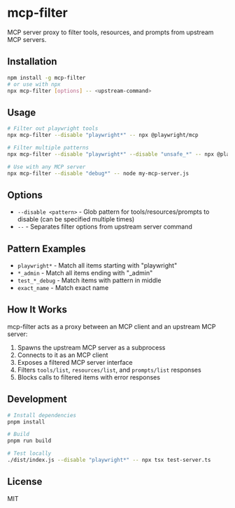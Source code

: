 # mcp-filter

MCP server proxy to filter tools, resources, and prompts from upstream MCP servers.

## Installation

```bash
npm install -g mcp-filter
# or use with npx
npx mcp-filter [options] -- <upstream-command>
```

## Usage

```bash
# Filter out playwright tools
npx mcp-filter --disable "playwright*" -- npx @playwright/mcp

# Filter multiple patterns
npx mcp-filter --disable "playwright*" --disable "unsafe_*" -- npx @playwright/mcp

# Use with any MCP server
npx mcp-filter --disable "debug*" -- node my-mcp-server.js
```

## Options

- `--disable <pattern>` - Glob pattern for tools/resources/prompts to disable (can be specified multiple times)
- `--` - Separates filter options from upstream server command

## Pattern Examples

- `playwright*` - Match all items starting with "playwright"
- `*_admin` - Match all items ending with "_admin"
- `test_*_debug` - Match items with pattern in middle
- `exact_name` - Match exact name

## How It Works

mcp-filter acts as a proxy between an MCP client and an upstream MCP server:

1. Spawns the upstream MCP server as a subprocess
2. Connects to it as an MCP client
3. Exposes a filtered MCP server interface
4. Filters `tools/list`, `resources/list`, and `prompts/list` responses
5. Blocks calls to filtered items with error responses

## Development

```bash
# Install dependencies
pnpm install

# Build
pnpm run build

# Test locally
./dist/index.js --disable "playwright*" -- npx tsx test-server.ts
```

## License

MIT
